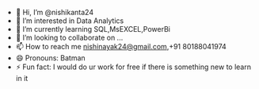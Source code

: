 - 👋 Hi, I’m @nishikanta24
- 👀 I’m interested in Data Analytics
- 🌱 I’m currently learning SQL,MsEXCEL,PowerBi
- 💞️ I’m looking to collaborate on ...
- 📫 How to reach me nishinayak24@gmail.com,+91 80188041974
- 😄 Pronouns: Batman
- ⚡ Fun fact: I would do ur work for free if there is something new to learn in it

<!---
nishikanta24/nishikanta24 is a ✨ special ✨ repository because its `README.md` (this file) appears on your GitHub profile.
You can click the Preview link to take a look at your changes.
--->
